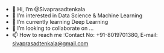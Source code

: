 - 👋 Hi, I’m @Sivaprasadtenkala
- 👀 I’m interested in Data Science & Machine Learning
- 🌱 I’m currently learning Deep Learning
- 💞️ I’m looking to collaborate on ...
- 📫 How to reach me :Contact No: +91-8019701380, E-mail: sivaprasadtenkala@gmail.com

<!---
Sivaprasadtenkala/Sivaprasadtenkala is a ✨ special ✨ repository because its `README.md` (this file) appears on your GitHub profile.
You can click the Preview link to take a look at your changes.
--->

